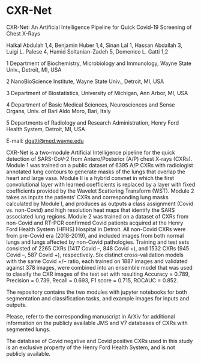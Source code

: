 # CXR-Net

CXR-Net: An Artificial Intelligence Pipeline for Quick Covid-19 Screening of Chest X-Rays 

Haikal Abdulah 1,4, Benjamin Huber 1,4, Sinan Lal 1, Hassan Abdallah 3, Luigi L. Palese 4, Hamid Soltanian-Zadeh 5, Domenico L. Gatti 1,2

1 Department of Biochemistry, Microbiology and Immunology, Wayne State Univ., Detroit, MI, USA 

2 NanoBioScience Institute, Wayne State Univ., Detroit, MI, USA

3 Department of Biostatistics, University of Michigan, Ann Arbor, MI, USA  

4 Department of Basic Medical Sciences, Neurosciences and Sense Organs, Univ. of Bari Aldo Moro, Bari, Italy

5 Departments of Radiology and Research Administration, Henry Ford Health System, Detroit, MI, USA 

E-mail: dgatti@med.wayne.edu

CXR-Net is a two-module Artificial Intelligence pipeline for the quick detection of SARS-CoV-2 from Antero/Posterior (A/P) chest X-rays (CXRs). Module 1 was trained on a public dataset of 6395 A/P CXRs with radiologist annotated lung contours to generate masks of the lungs that overlap the heart and large vasa. Module II is a hybrid convnet in which the first convolutional layer with learned coefficients is replaced by a layer with fixed coefficients provided by the Wavelet Scattering Transform (WST). Module 2 takes as inputs the patients’ CXRs and corresponding lung masks calculated by Module I, and produces as outputs a class assignment (Covid vs. non-Covid) and high resolution heat maps that identify the SARS associated lung regions. Module 2 was trained on a dataset of CXRs from non-Covid and RT-PCR confirmed Covid patients acquired at the Henry Ford Health System (HFHS) Hospital in Detroit. All non-Covid CXRs were from pre-Covid era (2018-2019), and included images from both normal lungs and lungs affected by non-Covid pathologies. Training and test sets consisted of 2265 CXRs (1417 Covid –, 848 Covid +), and 1532 CXRs (945 Covid –, 587 Covid +), respectively. Six distinct cross-validation models with the same Covid +/– ratio, each trained on 1887 images and validated against 378 images, were combined into an ensemble model that was used to classify the CXR images of the test set with resulting Accuracy = 0.789, Precision = 0.739, Recall = 0.693, F1 score = 0.715, ROCAUC = 0.852.

The repository contains the two modules with jupyter notebooks for both segmentation and classification tasks, and example images for inputs and outputs. 

Please, refer to the corresponding manuscript in ArXiv for additional information on the publicly available JMS and V7 databases of CXRs with segmented lungs. 

The database of Covid negative and Covid positive CXRs used in this study is an exclusive property of the Henry Ford Health System, and is not publicly available.
